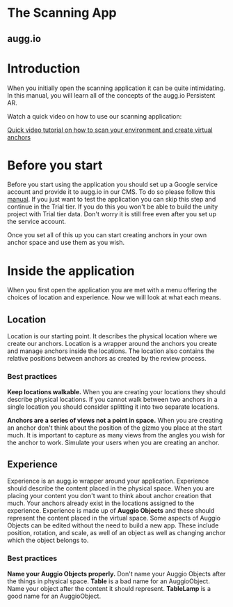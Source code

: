 # **The Scanning App**

## augg.io

# **Introduction**

When you initially open the scanning application it can be quite intimidating. In this manual, you will learn all of the concepts of the augg.io Persistent AR.

Watch a quick video on how to use our scanning application: 

[Quick video tutorial on how to scan your environment and create virtual anchors](https://youtu.be/2RPHbdd1y3A?si=kaFkTaWZf2KoW8xI) 

# **Before you start**

Before you start using the application you should set up a Google service account and provide it to augg.io in our CMS. To do so please follow this [manual](https://docs.google.com/document/d/1IrkCMhkvFFK1PWj0Frs_HYE351KOwuqk1l8GQAhIT_8/edit#heading=h.kbbbrcpbywa6). If you just want to test the application you can skip this step and continue in the Trial tier. If you do this you won't be able to build the unity project with Trial tier data. Don't worry it is still free even after you set up the service account.

Once you set all of this up you can start creating anchors in your own anchor space and use them as you wish.

# **Inside the application**

When you first open the application you are met with a menu offering the choices of location and experience. Now we will look at what each means.

## **Location**

Location is our starting point. It describes the physical location where we create our anchors. Location is a wrapper around the anchors you create and manage anchors inside the locations. The location also contains the relative positions between anchors as created by the review process.

### **Best practices**

**Keep locations walkable.** When you are creating your locations they should describe physical locations. If you cannot walk between two anchors in a single location you should consider splitting it into two separate locations.

**Anchors are a series of views not a point in space.** When you are creating an anchor don't think about the position of the gizmo you place at the start much. It is important to capture as many views from the angles you wish for the anchor to work. Simulate your users when you are creating an anchor.

## **Experience**

Experience is an augg.io wrapper around your application. Experience should describe the content placed in the physical space. When you are placing your content you don't want to think about anchor creation that much. Your anchors already exist in the locations assigned to the experience. Experience is made up of **Auggio Objects** and these should represent the content placed in the virtual space. Some aspects of Auggio Objects can be edited without the need to build a new app. These include position, rotation, and scale, as well of an object as well as changing anchor which the object belongs to.

### **Best practices**

**Name your Auggio Objects properly.** Don't name your Auggio Objects after the things in physical space. **Table** is a bad name for an AuggioObject. Name your object after the content it should represent. **TableLamp** is a good name for an AuggioObject.

